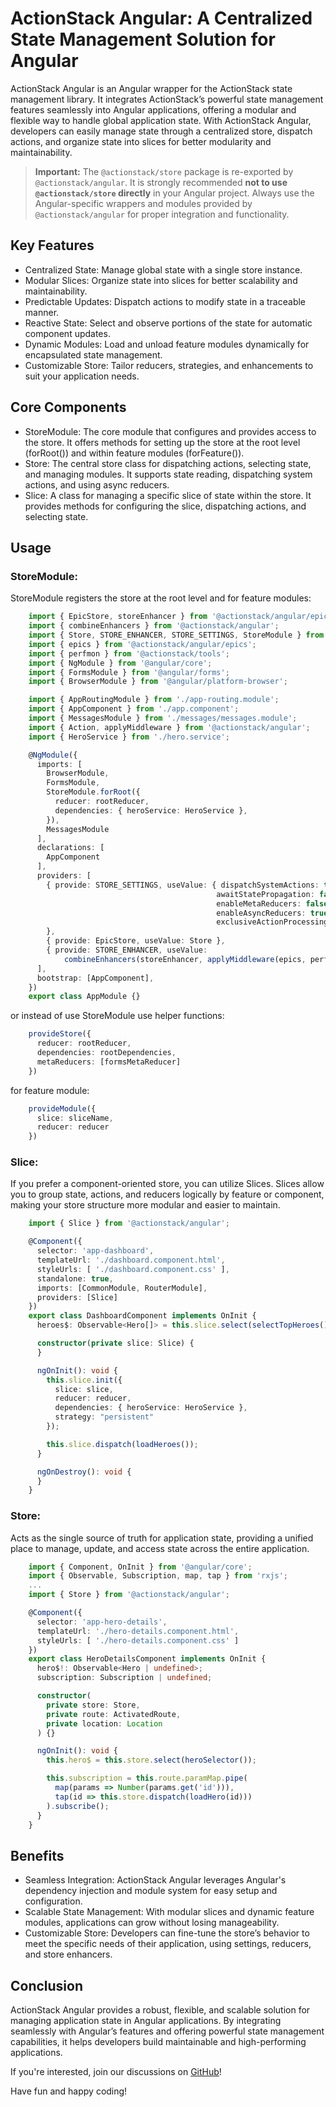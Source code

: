 # ActionStack Angular: A Centralized State Management Solution for Angular

ActionStack Angular is an Angular wrapper for the ActionStack state management library. It integrates ActionStack’s powerful state management features seamlessly into Angular applications, offering a modular and flexible way to handle global application state. With ActionStack Angular, developers can easily manage state through a centralized store, dispatch actions, and organize state into slices for better modularity and maintainability.

> **Important:** The `@actionstack/store` package is re-exported by `@actionstack/angular`. It is strongly recommended **not to use `@actionstack/store` directly** in your Angular project. Always use the Angular-specific wrappers and modules provided by `@actionstack/angular` for proper integration and functionality.

## Key Features
- Centralized State: Manage global state with a single store instance.
- Modular Slices: Organize state into slices for better scalability and maintainability.
- Predictable Updates: Dispatch actions to modify state in a traceable manner.
- Reactive State: Select and observe portions of the state for automatic component updates.
- Dynamic Modules: Load and unload feature modules dynamically for encapsulated state management.
- Customizable Store: Tailor reducers, strategies, and enhancements to suit your application needs.

## Core Components
- StoreModule: The core module that configures and provides access to the store. It offers methods for setting up the store at the root level (forRoot()) and within feature modules (forFeature()).
- Store: The central store class for dispatching actions, selecting state, and managing modules. It supports state reading, dispatching system actions, and using async reducers.
- Slice: A class for managing a specific slice of state within the store. It provides methods for configuring the slice, dispatching actions, and selecting state.

## Usage
### StoreModule:
StoreModule registers the store at the root level and for feature modules:

```typescript
    import { EpicStore, storeEnhancer } from '@actionstack/angular/epics';
    import { combineEnhancers } from '@actionstack/angular';
    import { Store, STORE_ENHANCER, STORE_SETTINGS, StoreModule } from '@actionstack/angular';
    import { epics } from '@actionstack/angular/epics';
    import { perfmon } from '@actionstack/tools';
    import { NgModule } from '@angular/core';
    import { FormsModule } from '@angular/forms';
    import { BrowserModule } from '@angular/platform-browser';

    import { AppRoutingModule } from './app-routing.module';
    import { AppComponent } from './app.component';
    import { MessagesModule } from './messages/messages.module';
    import { Action, applyMiddleware } from '@actionstack/angular';
    import { HeroService } from './hero.service';

    @NgModule({
      imports: [
        BrowserModule,
        FormsModule,
        StoreModule.forRoot({
          reducer: rootReducer,
          dependencies: { heroService: HeroService },
        }),
        MessagesModule
      ],
      declarations: [
        AppComponent
      ],
      providers: [
        { provide: STORE_SETTINGS, useValue: { dispatchSystemActions: true,
                                              awaitStatePropagation: false,
                                              enableMetaReducers: false,
                                              enableAsyncReducers: true,
                                              exclusiveActionProcessing: false }
        },
        { provide: EpicStore, useValue: Store },
        { provide: STORE_ENHANCER, useValue: 
            combineEnhancers(storeEnhancer, applyMiddleware(epics, perfmon)) }
      ],
      bootstrap: [AppComponent],
    })
    export class AppModule {}
```

or instead of use StoreModule use helper functions:

```typescript
    provideStore({
      reducer: rootReducer,
      dependencies: rootDependencies,
      metaReducers: [formsMetaReducer]
    })
```

for feature module:

```typescript
    provideModule({
      slice: sliceName,
      reducer: reducer
    })
```

### Slice:
If you prefer a component-oriented store, you can utilize Slices. Slices allow you to group state, actions, and reducers logically by feature or component, making your store structure more modular and easier to maintain.

```typescript
    import { Slice } from '@actionstack/angular';

    @Component({
      selector: 'app-dashboard',
      templateUrl: './dashboard.component.html',
      styleUrls: [ './dashboard.component.css' ],
      standalone: true,
      imports: [CommonModule, RouterModule],
      providers: [Slice]
    })
    export class DashboardComponent implements OnInit {
      heroes$: Observable<Hero[]> = this.slice.select(selectTopHeroes());

      constructor(private slice: Slice) {
      }

      ngOnInit(): void {
        this.slice.init({
          slice: slice,
          reducer: reducer,
          dependencies: { heroService: HeroService },
          strategy: "persistent"
        });

        this.slice.dispatch(loadHeroes());
      }

      ngOnDestroy(): void {
      }
    }
```

### Store: 
Acts as the single source of truth for application state, providing a unified place to manage, update, and access state across the entire application.

```typescript
    import { Component, OnInit } from '@angular/core';
    import { Observable, Subscription, map, tap } from 'rxjs';
    ...
    import { Store } from '@actionstack/angular';

    @Component({
      selector: 'app-hero-details',
      templateUrl: './hero-details.component.html',
      styleUrls: [ './hero-details.component.css' ]
    })
    export class HeroDetailsComponent implements OnInit {
      hero$!: Observable<Hero | undefined>;
      subscription: Subscription | undefined;

      constructor(
        private store: Store,
        private route: ActivatedRoute,
        private location: Location
      ) {}

      ngOnInit(): void {
        this.hero$ = this.store.select(heroSelector());

        this.subscription = this.route.paramMap.pipe(
          map(params => Number(params.get('id'))),
          tap(id => this.store.dispatch(loadHero(id)))
        ).subscribe();
      }
    }
```

## Benefits
- Seamless Integration: ActionStack Angular leverages Angular's dependency injection and module system for easy setup and configuration.
- Scalable State Management: With modular slices and dynamic feature modules, applications can grow without losing manageability.
- Customizable Store: Developers can fine-tune the store’s behavior to meet the specific needs of their application, using settings, reducers, and store enhancers.

## Conclusion
ActionStack Angular provides a robust, flexible, and scalable solution for managing application state in Angular applications. By integrating seamlessly with Angular’s features and offering powerful state management capabilities, it helps developers build maintainable and high-performing applications.

If you're interested, join our discussions on [GitHub](https://github.com/actioncrew/actionstack/discussions)!
 
Have fun and happy coding!
